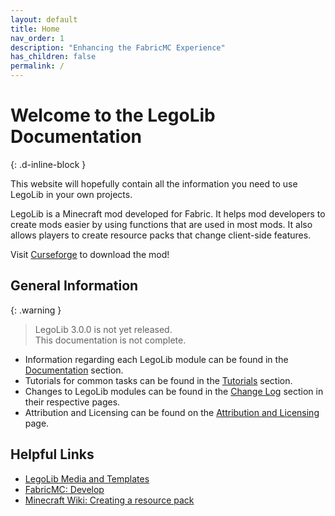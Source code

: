 ```yaml
---
layout: default
title: Home
nav_order: 1
description: "Enhancing the FabricMC Experience"
has_children: false
permalink: /
---
```

# Welcome to the LegoLib Documentation  
{: .d-inline-block }  

This website will hopefully contain all the information you need to use LegoLib in your own projects.  

LegoLib is a Minecraft mod developed for Fabric. It helps mod developers to create mods easier by using functions that are used in most mods. It also allows players to create resource packs that change client-side features.  

Visit [Curseforge](https://www.curseforge.com/minecraft/mc-mods/legolib/files) to download the mod!  


## General Information  

{: .warning }  
> LegoLib 3.0.0 is not yet released.  
> This documentation is not complete.  

 - Information regarding each LegoLib module can be found in the [Documentation](https://legolib-fabric.mclegoman.com/docs) section.  
 - Tutorials for common tasks can be found in the [Tutorials](https://legolib-fabric.mclegoman.com/tutorials) section.  
 - Changes to LegoLib modules can be found in the [Change Log](https://legolib-fabric.mclegoman.com/changelog) section in their respective pages.  
 - Attribution and Licensing can be found on the [Attribution and Licensing](https://legolib-fabric.mclegoman.com/license) page.  

## Helpful Links  

 - [LegoLib Media and Templates](https://github.com/LegoLib-Fabric/community)  
 - [FabricMC: Develop](https://fabricmc.net/develop)  
 - [Minecraft Wiki: Creating a resource pack](https://minecraft.fandom.com/wiki/Tutorials/Creating_a_resource_pack)  